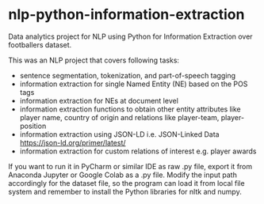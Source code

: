 # nlp-python-information-extraction
Data analytics project for NLP using Python for Information Extraction over footballers dataset.

This was an NLP project that covers following tasks:
- sentence segmentation, tokenization, and part-of-speech tagging
- information extraction for single Named Entity (NE) based on the POS tags
- information extraction for NEs at document level
- information extraction functions to obtain other entity attributes like player name, country of origin and relations like player-team, player-position
- information extraction using JSON-LD i.e. JSON-Linked Data https://json-ld.org/primer/latest/
- information extraction for custom relations of interest e.g. player awards

If you want to run it in PyCharm or similar IDE as raw .py file, export it from Anaconda Jupyter or Google Colab as a .py file. Modify the input path accordingly for the dataset file, so the program can load it from local file system and remember to install the Python libraries for nltk and numpy.

